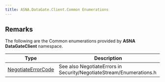 ```yaml
---
title: ASNA.DataGate.Client.Common Enumerations
---
```


## Remarks

The following are the Common enumerations provided by **ASNA DataGateClient** namespace.


| Type | Description |
| --- | --- |
| [NegotiateErrorCode](/reference/datagate/data-gate-client-common/negotiate-error-code.html) | See also NegotiateErrors in Security/NegotiateStream/Enumerations.h |
